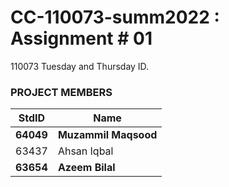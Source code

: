 # CC-110073-summ2022 : Assignment # 01
110073 Tuesday and Thursday ID.

### PROJECT MEMBERS ###
StdID | Name
------------ | -------------
**64049** | **Muzammil Maqsood** 
63437 | Ahsan Iqbal 
**63654** | **Azeem Bilal** 
  
